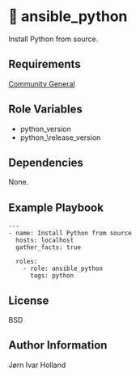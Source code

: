 🐍 ansible\_python
==================

Install Python from source.

Requirements
------------

[Community General](https://galaxy.ansible.com/community/general)

Role Variables
--------------

- python\_version
- python\_\release\_version

Dependencies
------------

None.

Example Playbook
----------------

    ---
    - name: Install Python from source
      hosts: localhost
      gather_facts: true

      roles:
        - role: ansible_python
          tags: python


License
-------

BSD

Author Information
------------------

Jørn Ivar Holland
